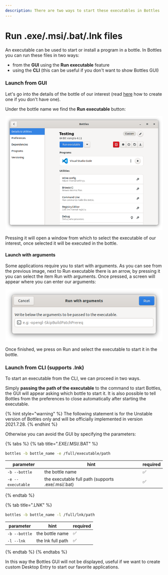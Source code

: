 ```yaml
---
description: There are two ways to start these executables in Bottles
---
```

# Run .exe/.msi/.bat/.lnk files

An executable can be used to start or install a program in a bottle. In Bottles you can run these files in two ways:

* from the **GUI** using the **Run executable** feature
* using the **CLI** (this can be useful if you don't want to show Bottles GUI)

### Launch from GUI

Let's go into the details of the bottle of our interest (read [here](https://docs.usebottles.com/getting-started/first-run#your-first-bottle) how to create one if you don't have one).

Under the bottle name we find the **Run executable** button:

![Bottle details - Run executable](<../.gitbook/assets/image (31).png>)

Pressing it will open a window from which to select the executable of our interest, once selected it will be executed in the bottle.

#### Launch with arguments

Some applications require you to start with arguments. As you can see from the previous image, next to Run executable there is an arrow, by pressing it you can select the item Run with arguments. Once pressed, a screen will appear where you can enter our arguments:

![Bottles details - Run executable with arguments](<../.gitbook/assets/image (32).png>)

Once finished, we press on Run and select the executable to start it in the bottle.

### Launch from CLI (supports .lnk)

To start an executable from the CLI, we can proceed in two ways.

Simply **passing the path of the executable** to the command to start Bottles, the GUI will appear asking which bottle to start it. It is also possible to tell Bottles from the preferences to close automatically after starting the executable.

{% hint style="warning" %}
The following statement is for the Unstable version of Bottles only and will be officially implemented in version 2021.7.28.
{% endhint %}

Otherwise you can avoid the GUI by specifying the parameters:

{% tabs %}
{% tab title=".EXE/.MSI/.BAT" %}
```bash
bottles -b bottle_name -e /full/executable/path
```

| parameter         | hint                                               | required |
| ----------------- | -------------------------------------------------- | -------- |
| `-b --bottle`     | the bottle name                                    | ✅        |
| `-e --executable` | the executable full path (supports .exe/.msi/.bat) | ✅        |
{% endtab %}

{% tab title=".LNK" %}
```bash
bottles -b bottle_name -l /full/lnk/path
```

| parameter     | hint              | required |
| ------------- | ----------------- | -------- |
| `-b --bottle` | the bottle name   | ✅        |
| `-l --lnk`    | the lnk full path | ✅        |
{% endtab %}
{% endtabs %}

In this way the Bottles GUI will not be displayed, useful if we want to create custom Desktop Entry to start our favorite applications.
